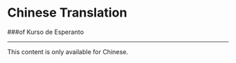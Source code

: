 ﻿Chinese Translation  
==============================  

###of Kurso de Esperanto   

---------------------------------------   

This content is only available for Chinese.  